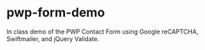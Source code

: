 # pwp-form-demo
In class demo of the PWP Contact Form using Google reCAPTCHA, Swiftmailer, and jQuery Validate.
